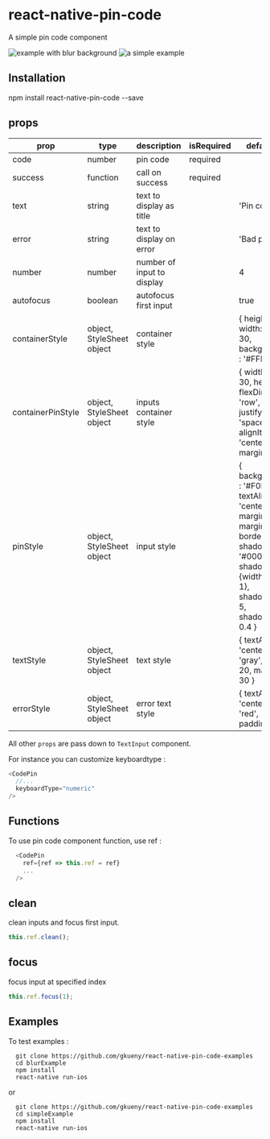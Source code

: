 # react-native-pin-code

A simple pin code component

![example with blur background](https://media.giphy.com/media/xUPGcffB0VeaMd6DSM/giphy.gif)
![a simple example](https://media.giphy.com/media/3oKIPsotgoJ8ZGEr5u/giphy.gif)

## Installation

npm install react-native-pin-code --save

## props

| prop              | type                      | description                | isRequired | default value                                                                                                                                                                                                      |
| ----------------- | ------------------------- | -------------------------- | ---------- | ------------------------------------------------------------------------------------------------------------------------------------------------------------------------------------------------------------------ |
| code              | number                    | pin code                   | required   |                                                                                                                                                                                                                    |
| success           | function                  | call on success            | required   |                                                                                                                                                                                                                    |
| text              | string                    | text to display as title   |            | 'Pin code.'                                                                                                                                                                                                        |
| error             | string                    | text to display on error   |            | 'Bad pin code.'                                                                                                                                                                                                    |
| number            | number                    | number of input to display |            | 4                                                                                                                                                                                                                  |
| autofocus         | boolean                   | autofocus first input      |            | true                                                                                                                                                                                                               |
| containerStyle    | object, StyleSheet object | container style            |            | { height: 150, width: width - 30, backgroundColor : '#FFF' }                                                                                                                                                       |
| containerPinStyle | object, StyleSheet object | inputs container style     |            | { width: width - 30, height: 40, flexDirection: 'row', justifyContent: 'space-around', alignItems: 'center', marginTop: 20 }                                                                                       |
| pinStyle          | object, StyleSheet object | input style                |            | { backgroundColor : '#F0F0F0', textAlign: 'center', flex: 1, marginLeft: 20, marginRight: 20, borderRadius: 5, shadowColor: '#000000', shadowOffset: {width: 1,height : 1}, shadowRadius: 5, shadowOpacity : 0.4 } |
| textStyle         | object, StyleSheet object | text style                 |            | { textAlign: 'center', color: 'gray', fontSize: 20, marginTop: 30 }                                                                                                                                                |
| errorStyle        | object, StyleSheet object | error text style           |            | { textAlign: 'center', color: 'red', paddingTop: 10 }                                                                                                                                                              |

All other `props` are pass down to `TextInput` component.

For instance you can customize keyboardtype :

```js
<CodePin
  //...
  keyboardType="numeric"
/>
```

## Functions

To use pin code component function, use ref :

```js
  <CodePin
    ref={ref => this.ref = ref}
    ...
  />
```

## clean

clean inputs and focus first input.

```js
this.ref.clean();
```

## focus

focus input at specified index

```js
this.ref.focus(1);
```

## Examples

To test examples :

```
  git clone https://github.com/gkueny/react-native-pin-code-examples
  cd blurExample
  npm install
  react-native run-ios
```

or

```
  git clone https://github.com/gkueny/react-native-pin-code-examples
  cd simpleExample
  npm install
  react-native run-ios
```

